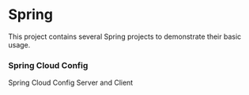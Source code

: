 # Spring
This project contains several Spring projects to demonstrate their basic usage.

### Spring Cloud Config
Spring Cloud Config Server and Client